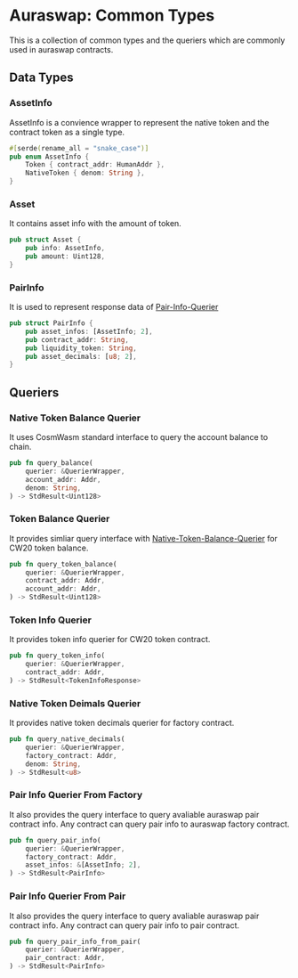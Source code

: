 # Auraswap: Common Types

This is a collection of common types and the queriers which are commonly used in auraswap contracts.

## Data Types

### AssetInfo

AssetInfo is a convience wrapper to represent the native token and the contract token as a single type.

```rust
#[serde(rename_all = "snake_case")]
pub enum AssetInfo {
    Token { contract_addr: HumanAddr },
    NativeToken { denom: String },
}
```

### Asset

It contains asset info with the amount of token. 

```rust
pub struct Asset {
    pub info: AssetInfo,
    pub amount: Uint128,
}
```

### PairInfo

It is used to represent response data of [Pair-Info-Querier](#Pair-Info-Querier)

```rust
pub struct PairInfo {
    pub asset_infos: [AssetInfo; 2],
    pub contract_addr: String,
    pub liquidity_token: String,
    pub asset_decimals: [u8; 2],
}
```
## Queriers

### Native Token Balance Querier

It uses CosmWasm standard interface to query the account balance to chain.

```rust
pub fn query_balance(
    querier: &QuerierWrapper,
    account_addr: Addr,
    denom: String,
) -> StdResult<Uint128>
```

### Token Balance Querier

It provides simliar query interface with [Native-Token-Balance-Querier](Native-Token-Balance-Querier) for CW20 token balance. 

```rust
pub fn query_token_balance(
    querier: &QuerierWrapper,
    contract_addr: Addr,
    account_addr: Addr,
) -> StdResult<Uint128>
```

### Token Info Querier

It provides token info querier for CW20 token contract.

```rust
pub fn query_token_info(
    querier: &QuerierWrapper,
    contract_addr: Addr,
) -> StdResult<TokenInfoResponse>
```

### Native Token Deimals Querier

It provides native token decimals querier for factory contract.

```rust
pub fn query_native_decimals(
    querier: &QuerierWrapper,
    factory_contract: Addr,
    denom: String,
) -> StdResult<u8>
```

### Pair Info Querier From Factory

It also provides the query interface to query avaliable auraswap pair contract info. Any contract can query pair info to auraswap factory contract.

```rust
pub fn query_pair_info(
    querier: &QuerierWrapper,
    factory_contract: Addr,
    asset_infos: &[AssetInfo; 2],
) -> StdResult<PairInfo>
```

### Pair Info Querier From Pair

It also provides the query interface to query avaliable auraswap pair contract info. Any contract can query pair info to pair contract.

```rust
pub fn query_pair_info_from_pair(
    querier: &QuerierWrapper,
    pair_contract: Addr,
) -> StdResult<PairInfo>
```